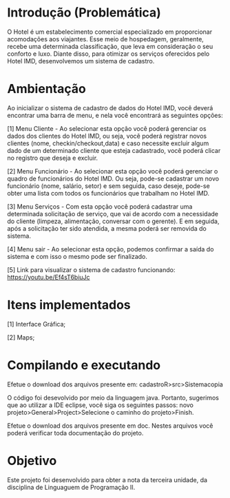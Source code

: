 # Introdução (Problemática)

O Hotel é um estabelecimento comercial especializado em proporcionar acomodações aos viajantes. Esse meio de hospedagem, geralmente, recebe uma determinada classificação, que leva em consideração o seu conforto e luxo. Diante disso, para otimizar os serviços oferecidos pelo Hotel IMD, desenvolvemos um sistema de cadastro.

# Ambientação

Ao inicializar o sistema de cadastro de dados do Hotel IMD, você deverá encontrar uma barra de menu, e nela você encontrará as seguintes opções:

  [1] Menu Cliente - Ao selecionar esta opção você poderá gerenciar os dados dos clientes do Hotel IMD, ou seja, você poderá registrar novos clientes (nome, checkin/checkout,data) e caso necessite excluir algum dado de um determinado cliente que esteja cadastrado, você poderá clicar no registro que deseja e excluir.
      
  [2] Menu Funcionário - Ao selecionar esta opção você poderá gerenciar o quadro de funcionários do Hotel IMD. Ou seja, pode-se cadastrar um novo funcionário (nome, salário, setor) e sem seguida, caso deseje, pode-se obter uma lista com todos os funcionários que trabalham no Hotel IMD.
      
  [3] Menu Serviços - Com esta opção você poderá cadastrar uma determinada solicitação de serviço, que vai de acordo com a necessidade do cliente (limpeza, alimentação, conversar com o gerente). E em seguida, após a solicitação ter sido atendida, a mesma poderá ser removida do sistema.
      
  [4] Menu sair - Ao selecionar esta opção, podemos confirmar a saída do sistema e com isso o mesmo pode ser finalizado.
  
  [5] Link para visualizar o sistema de cadastro funcionando: https://youtu.be/Ef4sT6biuJc

# Itens implementados

  [1] Interface Gráfica;
  
  [2] Maps;

# Compilando e executando

Efetue o download dos arquivos presente em: cadastroR>src>Sistemacopia

O código foi desevolvido por meio da linguagem java. Portanto, sugerimos que ao utilizar a IDE eclipse, você siga os seguintes passos: novo projeto>General>Project>Selecione o caminho do projeto>Finish.

Efetue o download dos arquivos presente em doc. Nestes arquivos você poderá verificar toda documentação do projeto.

# Objetivo

Este projeto foi desenvolvido para obter a nota da terceira unidade, da disciplina de Linguaguem de Programação II.
